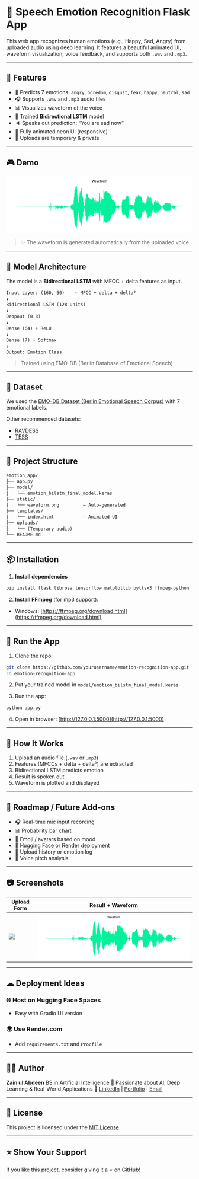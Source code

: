 # 🎤 Speech Emotion Recognition Flask App

This web app recognizes human emotions (e.g., Happy, Sad, Angry) from uploaded audio using deep learning. It features a beautiful animated UI, waveform visualization, voice feedback, and supports both `.wav` and `.mp3`.

---

## 🚀 Features

* 🌟 Predicts 7 emotions: `angry`, `boredom`, `disgust`, `fear`, `happy`, `neutral`, `sad`
* 🎧 Supports `.wav` and `.mp3` audio files
* 📊 Visualizes waveform of the voice
* 🧠 Trained **Bidirectional LSTM** model
* 🔈 Speaks out prediction: “You are sad now”
* 🌈 Fully animated neon UI (responsive)
* 🔐 Uploads are temporary & private

---

## 🎮 Demo

![waveform](static/waveform.png)

> ✨ The waveform is generated automatically from the uploaded voice.

---

## 🧠 Model Architecture

The model is a **Bidirectional LSTM** with MFCC + delta features as input.

```plaintext
Input Layer: (160, 60)    ← MFCC + delta + delta²
↓
Bidirectional LSTM (128 units)
↓
Dropout (0.3)
↓
Dense (64) + ReLU
↓
Dense (7) + Softmax
↓
Output: Emotion Class
```

> Trained using EMO-DB (Berlin Database of Emotional Speech)

---

## 📂 Dataset

We used the [EMO-DB Dataset (Berlin Emotional Speech Corpus)](https://www.kaggle.com/datasets/johnnyko28/emodb-emotional-berlin-database) with 7 emotional labels.

Other recommended datasets:

* [RAVDESS](https://www.kaggle.com/datasets/uwrfkaggler/ravdess-emotional-speech-audio)
* [TESS](https://www.kaggle.com/datasets/chekagust/tess)

---

## 📁 Project Structure

```
emotion_app/
├── app.py
├── model/
│   └── emotion_bilstm_final_model.keras
├── static/
│   └── waveform.png         ← Auto-generated
├── templates/
│   └── index.html           ← Animated UI
├── uploads/
│   └── (Temporary audio)
└── README.md
```

---

## 📦 Installation

1. **Install dependencies**

```bash
pip install flask librosa tensorflow matplotlib pyttsx3 ffmpeg-python
```

2. **Install FFmpeg** (for mp3 support):

* Windows: [https://ffmpeg.org/download.html](https://ffmpeg.org/download.html)

---

## 🔧 Run the App

1. Clone the repo:

```bash
git clone https://github.com/yourusername/emotion-recognition-app.git
cd emotion-recognition-app
```

2. Put your trained model in `model/emotion_bilstm_final_model.keras`

3. Run the app:

```bash
python app.py
```

4. Open in browser:
   [http://127.0.0.1:5000](http://127.0.0.1:5000)

---

## 🧰 How It Works

1. Upload an audio file (`.wav` or `.mp3`)
2. Features (MFCCs + delta + delta²) are extracted
3. Bidirectional LSTM predicts emotion
4. Result is spoken out
5. Waveform is plotted and displayed

---

## 📌 Roadmap / Future Add-ons

* 🎧 Real-time mic input recording
* 📊 Probability bar chart
* 🐽 Emoji / avatars based on mood
* 🧹 Hugging Face or Render deployment
* 📃 Upload history or emotion log
* 🎿 Voice pitch analysis

---

## 📷 Screenshots

| Upload Form                  | Result + Waveform        |
| ---------------------------- | ------------------------ |
| ![](static/form-preview.png) | ![](static/waveform.png) |

---

## ☁ Deployment Ideas

### 🌐 Host on Hugging Face Spaces

* Easy with Gradio UI version

### 🌍 Use Render.com

* Add `requirements.txt` and `Procfile`

---

## 👨‍💼 Author

**Zain ul Abdeen**
BS in Artificial Intelligence
🚀 Passionate about AI, Deep Learning & Real-World Applications
📧 [LinkedIn](#) | [Portfolio](#) | [Email](#)

---

## 📜 License

This project is licensed under the [MIT License](LICENSE)

---

## ⭐ Show Your Support

If you like this project, consider giving it a ⭐ on GitHub!
